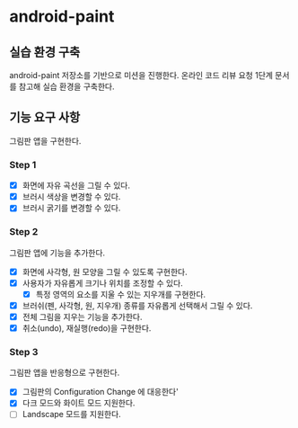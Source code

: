 # android-paint

## 실습 환경 구축
android-paint 저장소를 기반으로 미션을 진행한다. 온라인 코드 리뷰 요청 1단계 문서를 참고해 실습 환경을 구축한다.

## 기능 요구 사항
그림판 앱을 구현한다.

### Step 1
- [x] 화면에 자유 곡선을 그릴 수 있다.
- [x] 브러시 색상을 변경할 수 있다. 
- [x] 브러시 굵기를 변경할 수 있다.

### Step 2
그림판 앱에 기능을 추가한다.

- [x] 화면에 사각형, 원 모양을 그릴 수 있도록 구현한다.
- [x] 사용자가 자유롭게 크기나 위치를 조정할 수 있다.
   - [x] 특정 영역의 요소를 지울 수 있는 지우개를 구현한다.
- [x] 브러쉬(펜, 사각형, 원, 지우개) 종류를 자유롭게 선택해서 그릴 수 있다.
- [x] 전체 그림을 지우는 기능을 추가한다.
- [x] 취소(undo), 재실행(redo)을 구현한다.

### Step 3
그림판 앱을 반응형으로 구현한다.

- [x] 그림판의 Configuration Change 에 대응한다'
- [x] 다크 모드와 화이트 모드 지원한다.
- [ ] Landscape 모드를 지원한다.